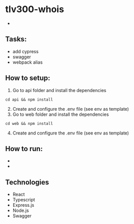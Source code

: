 # tlv300-whois
- 

## Tasks:
- add cypress
- swagger
- webpack alias

## How to setup:
1. Go to api folder and install the dependencies
```
cd api && npm install
```
2. Create and configure the .env file (see env as template)
3. Go to web folder and install the dependencies
```
cd web && npm install
```
4. Create and configure the .env file (see env as template)

## How to run:
- 
- 

## Technologies
- React
- Typescript
- Express.js
- Node.js
- Swagger
